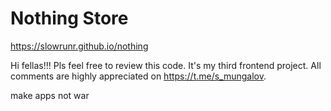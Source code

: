 # Nothing Store
https://slowrunr.github.io/nothing

Hi fellas!!! Pls feel free to review this code. It's my third frontend project. All comments are highly appreciated on https://t.me/s_mungalov.

make apps not war
